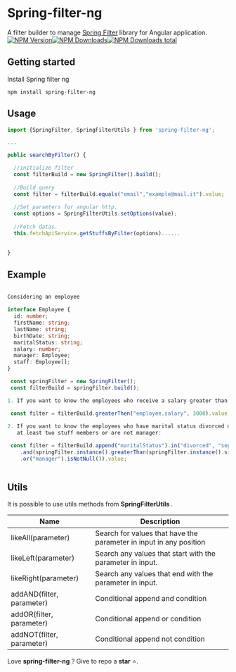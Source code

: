 # Spring-filter-ng

A filter builder to manage [Spring Filter](https://github.com/turkraft/spring-filter) library for Angular application.  <a href="https://www.npmjs.com/~68ociredef" target="_blank"><img src="https://img.shields.io/npm/v/spring-filter-ng" alt="NPM Version" /></a><a href="https://www.npmjs.com/~68ociredef" target="_blank"><img src="https://img.shields.io/npm/dm/spring-filter-ng" alt="NPM Downloads" /></a><a href="https://www.npmjs.com/~68ociredef" target="_blank"><img src="https://img.shields.io/npm/dt/spring-filter-ng" alt="NPM Downloads total"/></a>


## Getting started

Install Spring filter ng

```
npm install spring-filter-ng
```

## Usage

```ts
import {SpringFilter, SpringFilterUtils } from 'spring-filter-ng';
```

```ts
...

public searchByFilter() {

  //initialize filter
  const filterBuild = new SpringFilter().build(); 
  
  //Build query
  const filter = filterBuild.equals("email","example@mail.it").value;
  
  //Set paramters for angular http.
  const options = SpringFilterUtils.setOptions(value);
  
  //Fetch datas.
  this.fetchApiService.getStuffsByFilter(options)......
  

}
```

## Example

```ts

Considering an employee

interface Employee {
  id: number;
  firstName: string;
  lastName: string;
  birthDate: string;
  maritalStatus: string;
  salary: number;
  manager: Employee;
  staff: Employee[];
}

 const springFilter = new SpringFilter(); 
 const filterBuild = springFilter.build();

1. If you want to know the employees who receive a salary greater than 3000:

 const filter = filterBuild.greaterThen("employee.salary", 3000).value;
 
2. If you want to know the employees who have marital status divorced or separated and have 
   at least two stuff members or are not manager:

 const filter = filterBuild.append("maritalStatus").in("divorced", "separated")
    .and(springFilter.instance().greaterThan(springFilter.instance().size("staff"), 2)
    .or("manager").isNotNull()).value;
    

```
## Utils

It is possible to use utils methods from <strong>SpringFilterUtils </strong>.

<table>
  <thead>
    <tr>
     <th> <strong> Name </strong> </th>
     <th> <strong> Description </strong> </th>
    </tr>
  </thead>
  <tbody>
    <tr>
     <td> likeAll(parameter) </td>
     <td> Search for values that have the parameter in input in any position </td>
    </tr>
    <tr>
     <td> likeLeft(parameter) </td>
     <td> Search any values that start with the parameter in input.</td>
    </tr>
    <tr>
     <td> likeRight(parameter) </td>
     <td> Search any values that end with the parameter in input.</td>
    </tr>
    <tr>
     <td> addAND(filter, parameter) </td>
     <td> Conditional append and condition </td>
    </tr>
    <tr>
     <td> addOR(filter, parameter) </td>
     <td> Conditional append or condition </td>
    </tr>
    <tr>
     <td> addNOT(filter, parameter) </td>
     <td> Conditional append not condition </td>
    </tr>
  </tbody>
  
</table>




Love **spring-filter-ng** ? Give to repo a **star** :star:.

